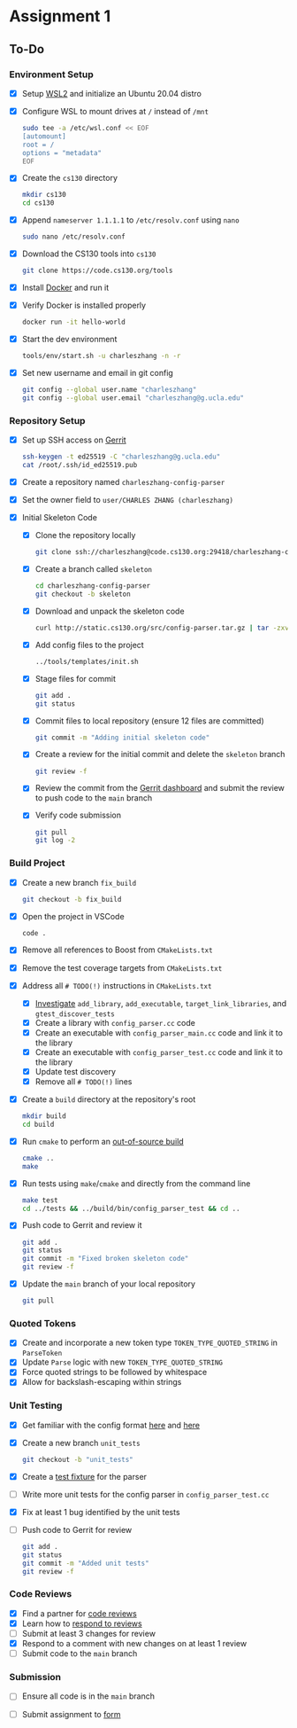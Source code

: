 # Assignment 1

## To-Do

### Environment Setup

- [x] Setup [WSL2](https://learn.microsoft.com/en-us/windows/wsl/install) and initialize an Ubuntu 20.04 distro

- [x] Configure WSL to mount drives at `/` instead of `/mnt`

  ```bash
  sudo tee -a /etc/wsl.conf << EOF
  [automount]
  root = /
  options = "metadata"
  EOF
  ```

- [x] Create the `cs130` directory

  ```bash
  mkdir cs130
  cd cs130
  ```

- [x] Append `nameserver 1.1.1.1` to `/etc/resolv.conf` using `nano`

  ```bash
  sudo nano /etc/resolv.conf
  ```

- [x] Download the CS130 tools into `cs130`

  ```bash
  git clone https://code.cs130.org/tools
  ```

- [x] Install [Docker](https://docs.docker.com/desktop/install/windows-install/) and run it

- [x] Verify Docker is installed properly

  ```bash
  docker run -it hello-world
  ```

- [x] Start the dev environment

  ```bash
  tools/env/start.sh -u charleszhang -n -r
  ```

- [x] Set new username and email in git config

  ```bash
  git config --global user.name "charleszhang"
  git config --global user.email "charleszhang@g.ucla.edu"
  ```

### Repository Setup

- [x] Set up SSH access on [Gerrit](https://code.cs130.org/dashboard/self)

  ```bash
  ssh-keygen -t ed25519 -C "charleszhang@g.ucla.edu"
  cat /root/.ssh/id_ed25519.pub
  ```
- [x] Create a repository named `charleszhang-config-parser`
- [x] Set the owner field to `user/CHARLES ZHANG (charleszhang)`

- [x] Initial Skeleton Code

  - [x] Clone the repository locally

    ```bash
    git clone ssh://charleszhang@code.cs130.org:29418/charleszhang-config-parser
    ```

  - [x] Create a branch called `skeleton`

    ```bash
    cd charleszhang-config-parser
    git checkout -b skeleton
    ```

  - [x] Download and unpack the skeleton code

    ```bash
    curl http://static.cs130.org/src/config-parser.tar.gz | tar -zxv
    ```

  - [x] Add config files to the project

    ```bash
    ../tools/templates/init.sh
    ```

  - [x] Stage files for commit

    ```bash
    git add .
    git status
    ```

  - [x] Commit files to local repository (ensure 12 files are committed)

    ```bash
    git commit -m "Adding initial skeleton code"
    ```

  - [x] Create a review for the initial commit and delete the `skeleton` branch

    ```bash
    git review -f
    ```

  - [x] Review the commit from the [Gerrit dashboard](https://code.cs130.org/dashboard/self) and submit the review to push code to the `main` branch

  - [x] Verify code submission

    ```bash
    git pull
    git log -2
    ```

### Build Project

- [x] Create a new branch `fix_build`

  ```bash
  git checkout -b fix_build
  ```

- [x] Open the project in VSCode

  ```bash
  code .
  ```

- [x] Remove all references to Boost from `CMakeLists.txt`

- [x] Remove the test coverage targets from `CMakeLists.txt`

- [x] Address all `# TODO(!)` instructions in `CMakeLists.txt`

  - [x] [Investigate](https://www.cs130.org/guides/cmake/#important-functions) `add_library`, `add_executable`, `target_link_libraries`, and `gtest_discover_tests`
  - [x] Create a library with `config_parser.cc` code
  - [x] Create an executable with `config_parser_main.cc` code and link it to the library
  - [x] Create an executable with `config_parser_test.cc` code and link it to the library
  - [x] Update test discovery
  - [x] Remove all `# TODO(!)` lines

- [x] Create a `build` directory at the repository's root

  ```bash
  mkdir build
  cd build
  ```

- [x] Run `cmake` to perform an [out-of-source build](https://www.cs130.org/guides/cmake/#out-of-source-builds)

  ```bash
  cmake ..
  make
  ```

- [x] Run tests using `make`/`cmake` and directly from the command line

  ```bash
  make test
  cd ../tests && ../build/bin/config_parser_test && cd ..
  ```

- [x] Push code to Gerrit and review it

  ```bash
  git add .
  git status
  git commit -m "Fixed broken skeleton code"
  git review -f
  ```

- [x] Update the `main` branch of your local repository

  ```bash
  git pull
  ```

### Quoted Tokens

- [x] Create and incorporate a new token type `TOKEN_TYPE_QUOTED_STRING` in `ParseToken`
- [x] Update `Parse` logic with new `TOKEN_TYPE_QUOTED_STRING`
- [x] Force quoted strings to be followed by whitespace
- [x] Allow for backslash-escaping within strings

### Unit Testing

- [x] Get familiar with the config format [here](http://nginx.org/en/docs/beginners_guide.html#conf_structure) and [here](https://docs.nginx.com/nginx/admin-guide/basic-functionality/managing-configuration-files/#)

- [x] Create a new branch `unit_tests`

  ```bash
  git checkout -b "unit_tests"
  ```

- [x] Create a [test fixture](https://github.com/google/googletest/blob/main/docs/primer.md#test-fixtures-using-the-same-data-configuration-for-multiple-tests-same-data-multiple-tests) for the parser

- [ ] Write more unit tests for the config parser in `config_parser_test.cc`

- [x] Fix at least 1 bug identified by the unit tests

- [ ] Push code to Gerrit for review

  ```bash
  git add .
  git status
  git commit -m "Added unit tests"
  git review -f
  ```

### Code Reviews

- [x] Find a partner for [code reviews](https://docs.google.com/spreadsheets/d/1bQqnl7h12Dw64KHyZDEQhNp5My3OU16YB0d45lhSM4k/edit#gid=0)
- [x] Learn how to [respond to reviews](https://www.cs130.org/guides/gerrit/#responding-to-reviews)
- [ ] Submit at least 3 changes for review
- [x] Respond to a comment with new changes on at least 1 review
- [ ] Submit code to the `main` branch

### Submission

- [ ] Ensure all code is in the `main` branch
- [ ] Submit assignment to [form](https://docs.google.com/forms/d/e/1FAIpQLSdZuTeUOab1IcXsMHcqeyORBlVIDN88h6rabpCBWJclBVhKAg/viewform)

